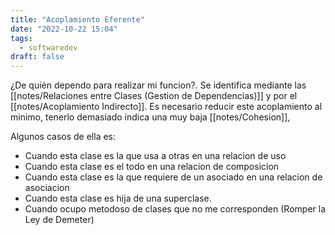 ```yaml
---
title: "Acoplamiento Eferente"
date: "2022-10-22 15:04"
tags: 
  - softwaredev
draft: false
---
```

¿De quién dependo para realizar mi funcion?. Se identifica mediante las [[notes/Relaciones entre Clases (Gestion de Dependencias)]] y por el [[notes/Acoplamiento Indirecto]]. Es necesario reducir este acoplamiento al minimo, tenerlo demasiado indica una muy baja [[notes/Cohesion]],

Algunos casos de ella es:
- Cuando esta clase es la que usa a otras en una relacion de uso
- Cuando esta clase es el todo en una relacion de composicion
- Cuando esta clase es la que requiere de un asociado en una relacion de asociacion
- Cuando esta clase es hija de una superclase.
- Cuando ocupo metodoso de clases que no me corresponden (Romper la Ley de Demeter)

